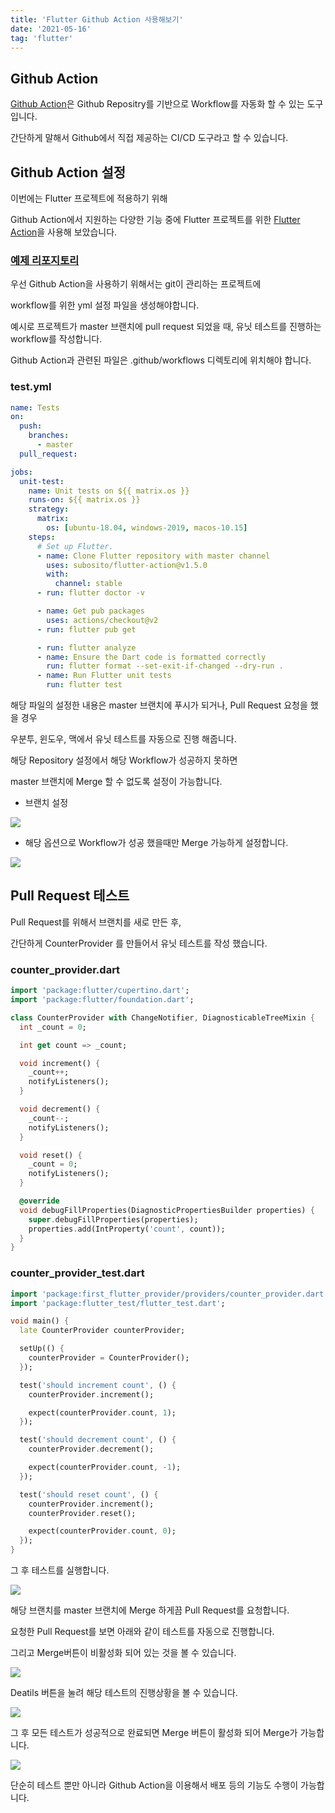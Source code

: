 ```yaml
---
title: 'Flutter Github Action 사용해보기'
date: '2021-05-16'
tag: 'flutter'
---
```


## Github Action

[Github Action](https://github.com/features/actions)은 Github Repositry를 기반으로 Workflow를 자동화 할 수 있는 도구입니다.

간단하게 말해서 Github에서 직접 제공하는 CI/CD 도구라고 할 수 있습니다.

## Github Action 설정

이번에는 Flutter 프로젝트에 적용하기 위해

Github Action에서 지원하는 다양한 기능 중에 Flutter 프로젝트를 위한 [Flutter Action](https://github.com/marketplace/actions/flutter-action)을 사용해 보았습니다.

### [예제 리포지토리](https://github.com/KimBiYam/first_flutter_provider)

우선 Github Action을 사용하기 위해서는 git이 관리하는 프로젝트에

workflow를 위한 yml 설정 파일을 생성해야합니다.

예시로 프로젝트가 master 브랜치에 pull request 되었을 때, 유닛 테스트를 진행하는 workflow를 작성합니다.

Github Action과 관련된 파일은 .github/workflows 디렉토리에 위치해야 합니다.

### test.yml

```yaml
name: Tests
on:
  push:
    branches:
      - master
  pull_request:

jobs:
  unit-test:
    name: Unit tests on ${{ matrix.os }}
    runs-on: ${{ matrix.os }}
    strategy:
      matrix:
        os: [ubuntu-18.04, windows-2019, macos-10.15]
    steps:
      # Set up Flutter.
      - name: Clone Flutter repository with master channel
        uses: subosito/flutter-action@v1.5.0
        with:
          channel: stable
      - run: flutter doctor -v

      - name: Get pub packages
        uses: actions/checkout@v2
      - run: flutter pub get

      - run: flutter analyze
      - name: Ensure the Dart code is formatted correctly
        run: flutter format --set-exit-if-changed --dry-run .
      - name: Run Flutter unit tests
        run: flutter test
```

해당 파일의 설정한 내용은 master 브랜치에 푸시가 되거나, Pull Request 요청을 했을 경우

우분투, 윈도우, 맥에서 유닛 테스트를 자동으로 진행 해줍니다.

해당 Repository 설정에서 해당 Workflow가 성공하지 못하면

master 브랜치에 Merge 할 수 없도록 설정이 가능합니다.

- 브랜치 설정

![](/images/posts/flutter/usage-github-action_1.png)

- 해당 옵션으로 Workflow가 성공 했을때만 Merge 가능하게 설정합니다.

![](/images/posts/flutter/usage-github-action_2.png)


## Pull Request 테스트

Pull Request를 위해서 브랜치를 새로 만든 후,

간단하게 CounterProvider 를 만들어서 유닛 테스트를 작성 했습니다.

### counter_provider.dart

```dart
import 'package:flutter/cupertino.dart';
import 'package:flutter/foundation.dart';

class CounterProvider with ChangeNotifier, DiagnosticableTreeMixin {
  int _count = 0;

  int get count => _count;

  void increment() {
    _count++;
    notifyListeners();
  }

  void decrement() {
    _count--;
    notifyListeners();
  }

  void reset() {
    _count = 0;
    notifyListeners();
  }

  @override
  void debugFillProperties(DiagnosticPropertiesBuilder properties) {
    super.debugFillProperties(properties);
    properties.add(IntProperty('count', count));
  }
}
```

### counter_provider_test.dart

```dart
import 'package:first_flutter_provider/providers/counter_provider.dart';
import 'package:flutter_test/flutter_test.dart';

void main() {
  late CounterProvider counterProvider;

  setUp(() {
    counterProvider = CounterProvider();
  });

  test('should increment count', () {
    counterProvider.increment();

    expect(counterProvider.count, 1);
  });

  test('should decrement count', () {
    counterProvider.decrement();

    expect(counterProvider.count, -1);
  });

  test('should reset count', () {
    counterProvider.increment();
    counterProvider.reset();

    expect(counterProvider.count, 0);
  });
}
```

그 후 테스트를 실행합니다.

![](/images/posts/flutter/usage-github-action_3.png)

해당 브랜치를 master 브랜치에 Merge 하게끔 Pull Request를 요청합니다.

요청한 Pull Request를 보면 아래와 같이 테스트를 자동으로 진행합니다.

그리고 Merge버튼이 비활성화 되어 있는 것을 볼 수 있습니다.

![](/images/posts/flutter/usage-github-action_4.png)

Deatils 버튼을 눌려 해당 테스트의 진행상황을 볼 수 있습니다.

![](/images/posts/flutter/usage-github-action_5.png)

그 후 모든 테스트가 성공적으로 완료되면 Merge 버튼이 활성화 되어 Merge가 가능합니다.

![](/images/posts/flutter/usage-github-action_6.png)

단순히 테스트 뿐만 아니라 Github Action을 이용해서 배포 등의 기능도 수행이 가능합니다.
